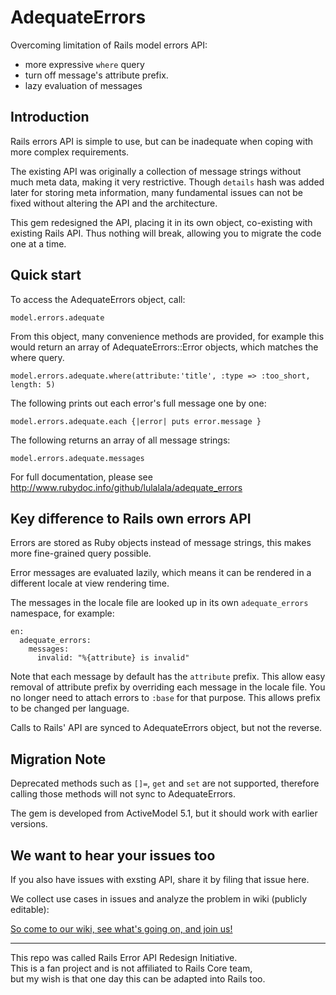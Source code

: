 # AdequateErrors

Overcoming limitation of Rails model errors API:

* more expressive `where` query
* turn off message's attribute prefix.
* lazy evaluation of messages

## Introduction

Rails errors API is simple to use, but can be inadequate when coping with more complex requirements.

The existing API was originally a collection of message strings without much meta data, making it very restrictive. Though `details` hash was added later for storing meta information, many fundamental issues can not be fixed without altering the API and the architecture.

This gem redesigned the API, placing it in its own object, co-existing with existing Rails API. Thus nothing will break, allowing you to migrate the code one at a time.

## Quick start

To access the AdequateErrors object, call:

    model.errors.adequate

From this object, many convenience methods are provided, for example this would return an array of AdequateErrors::Error objects, which matches the where query.

    model.errors.adequate.where(attribute:'title', :type => :too_short, length: 5)

The following prints out each error's full message one by one:

    model.errors.adequate.each {|error| puts error.message }
    
The following returns an array of all message strings:

    model.errors.adequate.messages
    
For full documentation, please see http://www.rubydoc.info/github/lulalala/adequate_errors

## Key difference to Rails own errors API

Errors are stored as Ruby objects instead of message strings, this makes more fine-grained query possible.

Error messages are evaluated lazily, which means it can be rendered in a different locale at view rendering time.

The messages in the locale file are looked up in its own `adequate_errors` namespace, for example:

    en:
      adequate_errors:
        messages:
          invalid: "%{attribute} is invalid"

Note that each message by default has the `attribute` prefix. This allow easy removal of attribute prefix by overriding each message in the locale file. You no longer need to attach errors to `:base` for that purpose. This allows prefix to be changed per language.

Calls to Rails' API are synced to AdequateErrors object, but not the reverse.

## Migration Note

Deprecated methods such as `[]=`, `get` and `set` are not supported, therefore calling those methods will not sync to AdequateErrors.

The gem is developed from ActiveModel 5.1, but it should work with earlier versions.

## We want to hear your issues too

If you also have issues with exsting API, share it by filing that issue here.

We collect use cases in issues and analyze the problem in wiki (publicly editable):

[So come to our wiki, see what's going on, and join us!](https://github.com/lulalala/adequate_errors/wiki)

---

This repo was called Rails Error API Redesign Initiative.  
This is a fan project and is not affiliated to Rails Core team,  
but my wish is that one day this can be adapted into Rails too.

